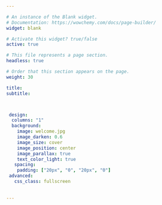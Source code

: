 ```yaml
---

# An instance of the Blank widget.
# Documentation: https://wowchemy.com/docs/page-builder/
widget: blank

# Activate this widget? true/false
active: true

# This file represents a page section.
headless: true

# Order that this section appears on the page.
weight: 30

title:
subtitle:



 design:
  columns: "1"
  background:
    image: welcome.jpg
    image_darken: 0.6
    image_size: cover
    image_position: center
    image_parallax: true
    text_color_light: true
   spacing:
    padding: ["20px", "0", "20px", "0"]
 advanced:
   css_class: fullscreen
  
 
---
```


